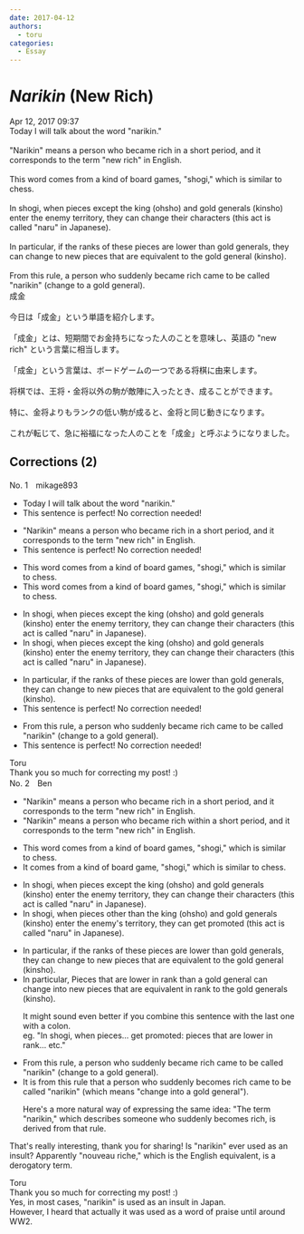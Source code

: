 ```yaml
---
date: 2017-04-12
authors:
  - toru
categories:
  - Essay
---
```


<h1 id="subject_show"><strong><em>Narikin</strong></em> (New Rich)</h1>
<div class="date">Apr 12, 2017 09:37</div>
<div id="post"><div id="body_show_ori">
Today I will talk about the word "narikin."<br/><br/>"Narikin" means a person who became rich in a short period, and it corresponds to the term "new rich" in English.<br/><br/>This word comes from a kind of board games, "shogi," which is similar to chess.<br/><br/>In shogi, when pieces except the king (ohsho) and gold generals (kinsho) enter the enemy territory, they can change their characters (this act is called "naru" in Japanese).<br/><br/>In particular, if the ranks of these pieces are lower than gold generals, they can change to new pieces that are equivalent to the gold general (kinsho).<br/><br/>From this rule, a person who suddenly became rich came to be called "narikin" (change to a gold general).
</div></div>

<!-- more -->

<div id="post_ja"><div id="body_show_mo">
成金<br/><br/>今日は「成金」という単語を紹介します。<br/><br/>「成金」とは、短期間でお金持ちになった人のことを意味し、英語の "new rich" という言葉に相当します。<br/><br/>「成金」という言葉は、ボードゲームの一つである将棋に由来します。<br/><br/>将棋では、王将・金将以外の駒が敵陣に入ったとき、成ることができます。<br/><br/>特に、金将よりもランクの低い駒が成ると、金将と同じ動きになります。<br/><br/>これが転じて、急に裕福になった人のことを「成金」と呼ぶようになりました。
</div></div>

## Corrections (2)
<div id="block"><div class="first_name"> No. 1　<span class="just_name">mikage893</span></div><div id="block2">
<ul class="correction_field">
<li class="incorrect">Today I will talk about the word "narikin."</li>
<li class="corrected perfect">This sentence is perfect! No correction needed!</li>
</ul>
<ul class="correction_field">
<li class="incorrect">"Narikin" means a person who became rich in a short period, and it corresponds to the term "new rich" in English.</li>
<li class="corrected perfect">This sentence is perfect! No correction needed!</li>
</ul>
<ul class="correction_field">
<li class="incorrect">This word comes from a kind of board games, "shogi," which is similar to chess.</li>
<li class="corrected correct">
This word comes from a kind of board game<span class="sline">s</span>, "shogi," which is similar to chess.
</li>
</ul>
<ul class="correction_field">
<li class="incorrect">In shogi, when pieces except the king (ohsho) and gold generals (kinsho) enter the enemy territory, they can change their characters (this act is called "naru" in Japanese).</li>
<li class="corrected correct">
In shogi, when pieces except the king (ohsho) and gold generals (kinsho) enter the enemy territory, they can change their characters (this act is called "naru" in Japanese).
</li>
</ul>
<ul class="correction_field">
<li class="incorrect">In particular, if the ranks of these pieces are lower than gold generals, they can change to new pieces that are equivalent to the gold general (kinsho).</li>
<li class="corrected perfect">This sentence is perfect! No correction needed!</li>
</ul>
<ul class="correction_field">
<li class="incorrect">From this rule, a person who suddenly became rich came to be called "narikin" (change to a gold general).</li>
<li class="corrected perfect">This sentence is perfect! No correction needed!</li>
</ul>
</div><div class="name"><span class="just_name">Toru</span><br>
Thank you so much for correcting my post! :)
</div>
</div>
<div id="block"><div class="first_name"> No. 2　<span class="just_name">Ben</span></div><div id="block2">
<ul class="correction_field">
<li class="incorrect">"Narikin" means a person who became rich in a short period, and it corresponds to the term "new rich" in English.</li>
<li class="corrected correct">
"Narikin" means a person who became rich <span class="f_blue"><span class="f_bold">within</span></span> a short period, and it corresponds to the term "new rich" in English.
</li>
</ul>
<ul class="correction_field">
<li class="incorrect">This word comes from a kind of board games, "shogi," which is similar to chess.</li>
<li class="corrected correct">
<span class="f_blue"><span class="f_bold">It</span></span> comes from a kind of board <span class="f_bold"><span class="f_blue">game</span></span>, "shogi," which is similar to chess.
</li>
</ul>
<ul class="correction_field">
<li class="incorrect">In shogi, when pieces except the king (ohsho) and gold generals (kinsho) enter the enemy territory, they can change their characters (this act is called "naru" in Japanese).</li>
<li class="corrected correct">
In shogi, when pieces <span class="f_blue"><span class="f_bold">other than</span></span> the king (ohsho) and gold generals (kinsho) enter the enemy<span class="f_red"><span class="f_bold">'s</span></span> territory, they can <span class="f_blue"><span class="f_bold">get promoted </span></span>(this act is called "naru" in Japanese).
</li>
</ul>
<ul class="correction_field">
<li class="incorrect">In particular, if the ranks of these pieces are lower than gold generals, they can change to new pieces that are equivalent to the gold general (kinsho).</li>
<li class="corrected correct">
<span class="sline">In particular,</span> <span class="f_blue">Pieces that are lower in rank than a gold general</span> can change <span class="f_red"><span class="f_bold">in</span></span>to new pieces that are equivalent <span class="f_blue"><span class="f_bold">in rank</span></span><span class="f_red"> </span>to <span class="sline">the</span> gold general<span class="f_red"><span class="f_bold">s</span></span> (kinsho).
<p class="correction_comment">It might sound even better if you combine this sentence with the last one with a colon. <br/>eg. "In shogi, when pieces... get promoted: pieces that are lower in rank... etc."</p>
</li>
</ul>
<ul class="correction_field">
<li class="incorrect">From this rule, a person who suddenly became rich came to be called "narikin" (change to a gold general).</li>
<li class="corrected correct">
<span class="f_blue"><span class="f_bold">It is </span></span>from this rule <span class="f_blue"><span class="f_bold">that</span></span> a person who suddenly <span class="f_blue"><span class="f_bold">becomes</span></span> rich came to be called "narikin" (<span class="f_blue"><span class="f_bold">which means "change</span></span> <span class="f_blue"><span class="f_bold">in</span></span>to a gold general<span class="f_blue"><span class="f_bold">"</span></span>).
<p class="correction_comment">Here's a more natural way of expressing the same idea: "The term "narikin," which describes someone who suddenly becomes rich, is derived from that rule.</p>
</li>
</ul>
<p class="comment_small">
 That's really interesting, thank you for sharing! Is "narikin" ever used as an insult? Apparently "nouveau riche," which is the English equivalent, is a derogatory term.
</p>

</div><div class="name"><span class="just_name">Toru</span><br>
Thank you so much for correcting my post! :)<br/>Yes, in most cases, "narikin" is used as an insult in Japan. <br/>However, I heard that actually it was used as a word of praise until around WW2.
</div>
</div>
